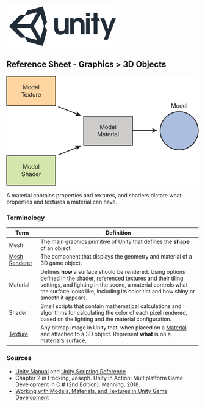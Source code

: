 

![unity logo](images/unity-logo-293w.png)

## Reference Sheet - Graphics > 3D Objects














![material](images/material.jpg)

A material contains properties and textures, and shaders dictate what properties and textures a material can have.



### Terminology

Term | Definition
--- | ---
Mesh | The main graphics primitive of Unity that defines the **shape** of an object.
[Mesh Renderer](https://docs.unity3d.com/Manual/class-MeshRenderer.html) | The component that displays the geometry and material of a 3D game object.
Material | Defines **how** a surface should be rendered. Using options defined in the shader,  referenced textures and their tiling settings, and lighting in the scene, a material controls what the surface looks like, including its color tint and how shiny or smooth it appears.
Shader | Small scripts that contain mathematical calculations and algorithms for calculating the color of each pixel rendered, based on the lighting and the material configuration.
[Texture](https://docs.unity3d.com/Manual/Textures.html) | Any bitmap image in Unity that, when placed on a [Material](https://docs.unity3d.com/Manual/Materials.html) and attached to a 3D object. Represent **what** is on a material’s surface.




### Sources
* [Unity Manual](https://docs.unity3d.com/Manual/index.html) and [Unity Scripting Reference](https://docs.unity3d.com/ScriptReference/index.html)
* Chapter 2 in Hocking, Joseph. Unity in Action: Multiplatform Game Development in C # (2nd Edition). Manning, 2018.
* [Working with Models, Materials, and Textures in Unity Game Development](https://www.informit.com/articles/article.aspx?p=2162089&seqNum=2)
